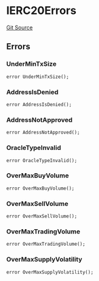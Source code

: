 # IERC20Errors
[Git Source](https://github.com/thrackle-io/tron/blob/263e499d66345014a4fa5059735434da59124980/src/common/IErrors.sol)


## Errors
### UnderMinTxSize

```solidity
error UnderMinTxSize();
```

### AddressIsDenied

```solidity
error AddressIsDenied();
```

### AddressNotApproved

```solidity
error AddressNotApproved();
```

### OracleTypeInvalid

```solidity
error OracleTypeInvalid();
```

### OverMaxBuyVolume

```solidity
error OverMaxBuyVolume();
```

### OverMaxSellVolume

```solidity
error OverMaxSellVolume();
```

### OverMaxTradingVolume

```solidity
error OverMaxTradingVolume();
```

### OverMaxSupplyVolatility

```solidity
error OverMaxSupplyVolatility();
```

